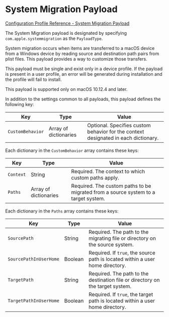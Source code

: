 # System Migration Payload  

 [Configuration Profile Reference - System Migration Payload](https://developer.apple.com/library/content/featuredarticles/iPhoneConfigurationProfileRef/Introduction/Introduction.html#//apple_ref/doc/uid/TP40010206-CH1-SW221)  

The System Migration payload is designated by specifying `com.apple.systemmigration` as the `PayloadType`.  

System migration occurs when items are transferred to a macOS device from a Windows device by reading source and destination path pairs from plist files. This payload provides a way to customize those transfers.  

This payload must be single and exist only in a device profile. If the payload is present in a user profile, an error will be generated during installation and the profile will fail to install.  

This payload is supported only on macOS 10.12.4 and later.  

In addition to the settings common to all payloads, this payload defines the following key:  

|Key|Type|Value|
|-|-|-|
|`CustomBehavior`|Array of dictionaries|Optional. Specifies custom behavior for the context designated in each dictionary.|
  

Each dictionary in the `CustomBehavior` array contains these keys:  

|Key|Type|Value|
|-|-|-|
|`Context`|String|Required. The context to which custom paths apply.|
|`Paths`|Array of dictionaries|Required. The custom paths to be migrated from a source system to a target system.|
  

Each dictionary in the `Paths` array contains these keys:  

|Key|Type|Value|
|-|-|-|
|`SourcePath`|String|Required. The path to the migrating file or directory on the source system.|
|`SourcePathInUserHome`|Boolean|Required. If `true`, the source path is located within a user home directory.|
|`TargetPath`|String|Required. The path to the destination file or directory on the target system.|
|`TargetPathInUserHome`|Boolean|Required. If `true`, the target path is located within a user home directory.|
  
